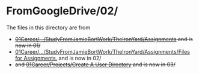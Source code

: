 # FromGoogleDrive/02/

The files in this directory are from 
* ~~[01Career/.../StudyFromJamieBortWork/TheIronYard/Assignments](https://drive.google.com/drive/u/0/folders/0B6AQ84sGa0vGbHpQbmZRTzNaeGM?resourcekey=0-UAfWTI8a_SBkulHql9ccMw) and is now in 01/~~
* [01Career/.../StudyFromJamieBortWork/TheIronYard/Assignments/Files for Assignments.](https://drive.google.com/drive/u/0/folders/0B6AQ84sGa0vGMGhmY0tIRW9LNDg?resourcekey=0-Zp_kx1IT04cZsqnBboutFw) and is now in 02/
* ~~and [01Career/Projects/Create A User Directory](https://drive.google.com/drive/u/0/folders/1joC7yPErvqaE_Sd7C6x9mpjk0vtHoGCi) and is now in 03/~~